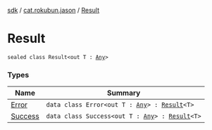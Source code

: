 [sdk](../../index.md) / [cat.rokubun.jason](../index.md) / [Result](./index.md)

# Result

`sealed class Result<out T : `[`Any`](https://kotlinlang.org/api/latest/jvm/stdlib/kotlin/-any/index.html)`>`

### Types

| Name | Summary |
|---|---|
| [Error](-error/index.md) | `data class Error<out T : `[`Any`](https://kotlinlang.org/api/latest/jvm/stdlib/kotlin/-any/index.html)`> : `[`Result`](./index.md)`<T>` |
| [Success](-success/index.md) | `data class Success<out T : `[`Any`](https://kotlinlang.org/api/latest/jvm/stdlib/kotlin/-any/index.html)`> : `[`Result`](./index.md)`<T>` |
